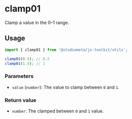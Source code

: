 # clamp01

Clamp a value in the 0–1 range.

## Usage

```js twoslash
import { clamp01 } from '@studiometa/js-toolkit/utils';

clamp01(0.5); // 0.5
clamp01(1.5); // 1
```

### Parameters

- `value` (`number`): The value to clamp between `0` and `1`.

### Return value

- `number`: The clamped between `0` and `1` value.
